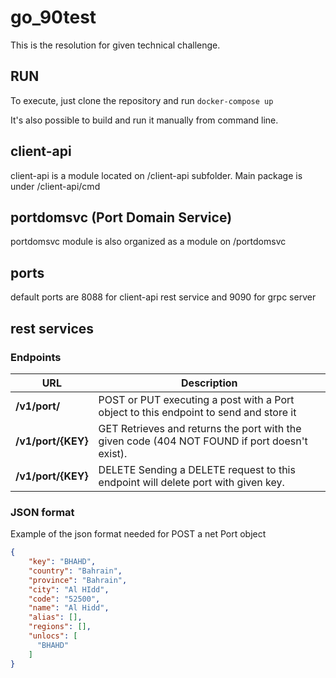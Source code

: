 # go_90test
This is the resolution for given technical challenge.

## RUN

To execute, just clone the repository and run `docker-compose up`

It's also possible to build and run it manually from command line.

## client-api

client-api is a module located on /client-api subfolder. Main package is
under /client-api/cmd

## portdomsvc (Port Domain Service)

portdomsvc module is also organized as a module on /portdomsvc

## ports

default ports are 8088 for client-api rest service and 9090 for grpc server

## rest services

### Endpoints
URL | Description
------------ | -------------
**/v1/port/** | POST or PUT executing a post with a Port object to this endpoint to send and store it
**/v1/port/{KEY}** | GET Retrieves and returns the port with the given code (404 NOT FOUND if port doesn't exist).
**/v1/port/{KEY}** | DELETE Sending a DELETE request to this endpoint will delete port with given key.


### JSON format

Example of the json format needed for POST a net Port object

```json
{
    "key": "BHAHD",
    "country": "Bahrain",
    "province": "Bahrain",
    "city": "Al HIdd",
    "code": "52500",
    "name": "Al Hidd",
    "alias": [],
    "regions": [],
    "unlocs": [
      "BHAHD"
    ]
}

```
